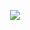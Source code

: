 



ㅤㅤㅤㅤㅤㅤㅤㅤㅤ[![](https://media.discordapp.net/attachments/1080024016909258822/1298819556503982121/Untitled13_20241023191037.png?ex=671af379&is=6719a1f9&hm=aa61f05ea6f7f614084c4eb58ed92efdccfdf4b5225888a0511fbadd197db555&=&format=webp&quality=lossless&width=462&height=462)](https://rentry.co/waltenfiles)
ㅤㅤㅤㅤㅤㅤㅤㅤㅤ
ㅤㅤㅤㅤㅤㅤㅤ
ㅤㅤㅤㅤㅤ
ㅤㅤㅤㅤㅤㅤ
ㅤㅤㅤㅤㅤㅤㅤ


